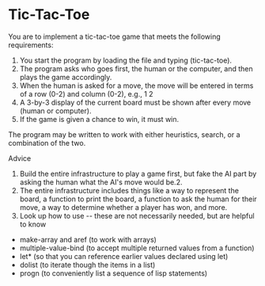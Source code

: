 # Tic-Tac-Toe
You are to implement a tic-tac-toe game that meets the following requirements:

1. You start the program by loading the file and typing (tic-tac-toe).
2. The program asks who goes first, the human or the computer, and then plays the game accordingly.
3. When the human is asked for a move, the move will be entered in terms of a row (0-2) and column (0-2), e.g., 1 2
4. A 3-by-3 display of the current board must be shown after every move (human or computer).
5. If the game is given a chance to win, it must win.

The program may be written to work with either heuristics, search, or a combination of the two.

Advice

1. Build the entire infrastructure to play a game first, but fake the AI part by asking the human what the AI's move would be.2.
2. The entire infrastructure includes things like a way to represent the board, a function to print the board, a function to ask the human for their move, a way to determine whether a player has won, and more.
3. Look up how to use -- these are not necessarily needed, but are helpful to know
  * make-array and aref (to work with arrays)
  * multiple-value-bind (to accept multiple returned values from a function)
  * let* (so that you can reference earlier values declared using let)
  * dolist (to iterate though the items in a list)
  * progn (to conveniently list a sequence of lisp statements)
  
